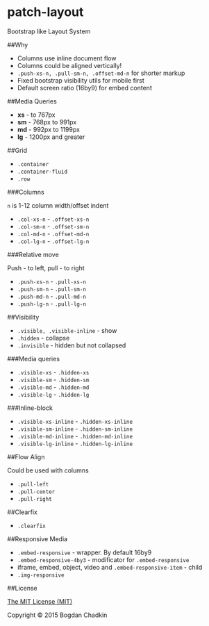 # patch-layout
Bootstrap like Layout System

##Why

- Columns use inline document flow
- Columns could be aligned vertically!
- `.push-xs-n, .pull-sm-n, .offset-md-n` for shorter markup
- Fixed bootstrap visibility utils for mobile first
- Default screen ratio (16by9) for embed content

##Media Queries

- **xs** - to 767px
- **sm** - 768px to 991px
- **md** - 992px to 1199px
- **lg** - 1200px and greater

##Grid

- `.container`
- `.container-fluid`
- `.row`

###Columns

`n` is 1-12 column width/offset indent

- `.col-xs-n` - `.offset-xs-n`
- `.col-sm-n` - `.offset-sm-n`
- `.col-md-n` - `.offset-md-n`
- `.col-lg-n` - `.offset-lg-n`

###Relative move

Push - to left, pull - to right

- `.push-xs-n` - `.pull-xs-n`
- `.push-sm-n` - `.pull-sm-n`
- `.push-md-n` - `.pull-md-n`
- `.push-lg-n` - `.pull-lg-n`

##Visibility

- `.visible, .visible-inline` - show
- `.hidden` - collapse
- `.invisible` - hidden but not collapsed

###Media queries

- `.visible-xs` - `.hidden-xs`
- `.visible-sm` - `.hidden-sm`
- `.visible-md` - `.hidden-md`
- `.visible-lg` - `.hidden-lg`

###Inline-block

- `.visible-xs-inline` - `.hidden-xs-inline`
- `.visible-sm-inline` - `.hidden-sm-inline`
- `.visible-md-inline` - `.hidden-md-inline`
- `.visible-lg-inline` - `.hidden-lg-inline`

##Flow Align

Could be used with columns

- `.pull-left`
- `.pull-center`
- `.pull-right`

##Clearfix
- `.clearfix`

##Responsive Media

- `.embed-responsive` - wrapper. By default 16by9
- `.embed-responsive-4by3` - modificator for `.embed-responsive`
- iframe, embed, object, video and `.embed-responsive-item` - child
- `.img-responsive`

##License

[The MIT License (MIT)](LICENSE)

Copyright &copy; 2015 Bogdan Chadkin
